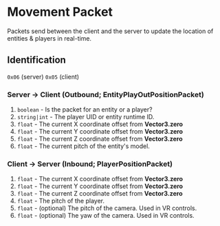 # Movement Packet
Packets send between the client and the server to update the location of entities & players in real-time.

## Identification
`0x06` (server) `0x05` (client)

### Server -> Client (Outbound; EntityPlayOutPositionPacket)
1. `boolean` - Is the packet for an entity or a player?
2. `string|int` - The player UID or entity runtime ID.
3. `float` - The current X coordinate offset from **Vector3.zero**
4. `float` - The current Y coordinate offset from **Vector3.zero**
5. `float` - The current Z coordinate offset from **Vector3.zero**
6. `float` - The current pitch of the entity's model.

### Client -> Server (Inbound; PlayerPositionPacket)
1. `float` - The current X coordinate offset from **Vector3.zero**
2. `float` - The current Y coordinate offset from **Vector3.zero**
3. `float` - The current Z coordinate offset from **Vector3.zero**
4. `float` - The pitch of the player.
5. `float` - (optional) The pitch of the camera. Used in VR controls.
6. `float` - (optional) The yaw of the camera. Used in VR controls.